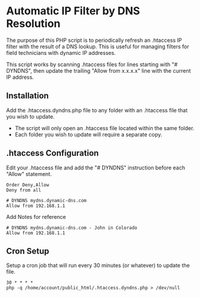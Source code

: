 
# Automatic IP Filter by DNS Resolution

The purpose of this PHP script is to periodically refresh an .htaccess IP filter with the result of a DNS lookup.  This is useful for managing filters for field technicians with dynamic IP addresses.

This script works by scanning .htaccess files for lines starting with "# DYNDNS", then update the trailing "Allow from x.x.x.x" line with the current IP address.

## Installation

Add the .htaccess.dyndns.php file to any folder with an .htaccess file that you wish to update.

- The script will only open an .htaccess file located within the same folder.
- Each folder you wish to update will require a separate copy.

## .htaccess Configuration

Edit your .htaccess file and add the "# DYNDNS" instruction before each "Allow" statement.

	Order Deny,Allow
	Deny from all

	# DYNDNS mydns.dynamic-dns.com
	Allow from 192.168.1.1

Add Notes for reference

	# DYNDNS mydns.dynamic-dns.com - John in Colorado
	Allow from 192.168.1.1

## Cron Setup

Setup a cron job that will run every 30 minutes (or whatever) to update the file.

	30 * * * *
	php -q /home/account/public_html/.htaccess.dyndns.php > /dev/null
